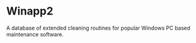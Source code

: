 # Winapp2
A database of extended cleaning routines for popular Windows PC based maintenance software. 
